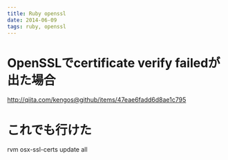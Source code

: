 ```yaml
---
title: Ruby openssl
date: 2014-06-09
tags: ruby, openssl
---
```




# OpenSSLでcertificate verify failedが出た場合

<http://qiita.com/kengos@github/items/47eae6fadd6d8ae1c795>

# これでも行けた 

rvm osx-ssl-certs update all

